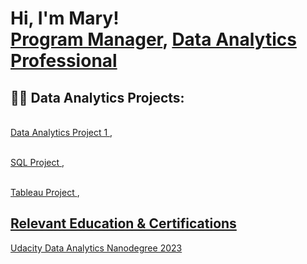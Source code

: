 <h1>Hi, I'm Mary! <br/><a href="">Program Manager</a>, <a href="https://www.linkedin.com/in/marygitiha/">Data Analytics Professional</a>

<h2>👨‍💻 Data Analytics Projects:</h2>

<br/><a href="">Data Analytics Project 1 </a>, <a href="https://drive.google.com/file/d/1TV0r2HfMdokyRTpH2TFglwhukhV9QcVa/view?usp=sharing">
  
<br/><a href="">SQL Project </a>, <a href="https://drive.google.com/file/d/1IQdI4DPEJxkjGdmIQdYOXp5gsBWWIDsd/view?usp=sharing">  
  
<br/><a href=""> Tableau Project </a>, <a href="https://drive.google.com/file/d/1M--2Pl5eB9WEFXrGB4aZUoNbg9MzlQ6h/view?usp=sharing">    





<h2> Relevant Education & Certifications </h2>

Udacity Data Analytics Nanodegree 2023

<!--
**joshmadakor1/joshmadakor1** is a ✨ _special_ ✨ repository because its `README.md` (this file) appears on your GitHub profile.

Here are some ideas to get you started:

- 🔭 I’m currently working on ...
- 🌱 I’m currently learning ...
- 👯 I’m looking to collaborate on ...
- 🤔 I’m looking for help with ...
- 💬 Ask me about ...
- 📫 How to reach me: ...
- 😄 Pronouns: ...
- ⚡ Fun fact: ...
-->
